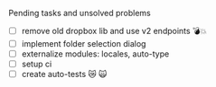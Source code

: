Pending tasks and unsolved problems
- [ ] remove old dropbox lib and use v2 endpoints 💣💥 
- [ ] implement folder selection dialog
- [ ] externalize modules: locales, auto-type 
- [ ] setup ci 
- [ ] create auto-tests 😿 🙀  

